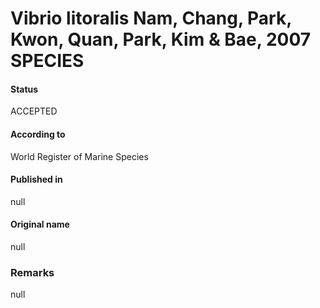 Vibrio litoralis Nam, Chang, Park, Kwon, Quan, Park, Kim & Bae, 2007 SPECIES
=======

#### Status
ACCEPTED

#### According to
World Register of Marine Species

#### Published in
null

#### Original name
null

### Remarks
null